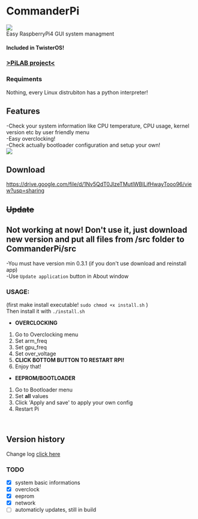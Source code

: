 # CommanderPi
<img src="https://i.imgur.com/qKibLTt.png"></img></br>
Easy RaspberryPi4 GUI system managment</br>
#### Included in TwisterOS!</br>
### <a href="https://raspbian-x.com/">>PiLAB project<</a>
### Requiments
Nothing, every Linux distrubiton has a python interpreter!
## Features
-Check your system information like CPU temperature, CPU usage, kernel version etc by user friendly menu </br>
-Easy overclocking! </br>
-Check actually bootloader configuration and setup your own!</br>
<img src="https://i.imgur.com/fSOGsL4.png"></img></br>
## Download
https://drive.google.com/file/d/1Nv5QdT0JlzeTMutlWBlLifHwayTooo96/view?usp=sharing
## ~~Update~~
## Not working at now! Don't use it, just download new version and put all files from /src folder to CommanderPi/src
-You must have version min 0.3.1 (if you don't use download and reinstall app)</br>
-Use `Update application` button in About window
### USAGE: </br>
(first make install executable! `sudo chmod +x install.sh` )</br>
 Then install it with `./install.sh`</br>
* **OVERCLOCKING**
1. Go to Overclocking menu
1. Set arm_freq
1. Set gpu_freq
1. Set over_voltage
1. **CLICK BOTTOM BUTTON TO RESTART RPI!**
1. Enjoy that!
* **EEPROM/BOOTLOADER**
1. Go to Bootloader menu
1. Set <b>all</b> values
1. Click 'Apply and save' to apply your own config
1. Restart Pi
</br>

## Version history </br>
Change log <a href="https://github.com/Jack477/CommanderPi/blob/master/CHANGELOG.md">click here</a>
</br>

### TODO
- [x] system basic informations
- [x] overclock
- [x] eeprom
- [x] network
- [ ] automaticly updates, still in build
